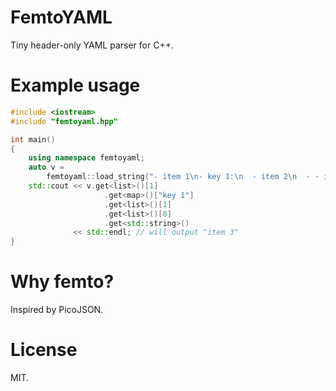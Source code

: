 # FemtoYAML

Tiny header-only YAML parser for C++.

# Example usage

```cpp
#include <iostream>
#include "femtoyaml.hpp"

int main()
{
    using namespace femtoyaml;
    auto v =
        femtoyaml::load_string("- item 1\n- key 1:\n  - item 2\n  - - item 3");
    std::cout << v.get<list>()[1]
                     .get<map>()["key 1"]
                     .get<list>()[1]
                     .get<list>()[0]
                     .get<std::string>()
              << std::endl; // will output "item 3"
}
```

# Why femto?

Inspired by PicoJSON.

# License

MIT.
